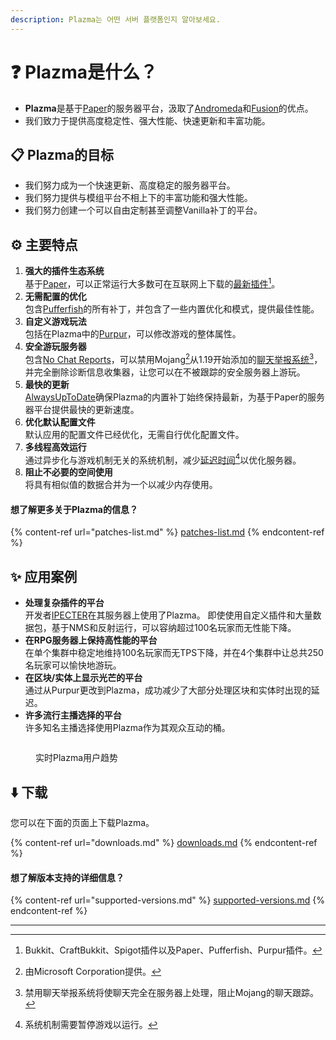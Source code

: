 ```yaml
---
description: Plazma는 어떤 서버 플랫폼인지 알아보세요.
---
```


# ❓ Plazma是什么？

- **Plazma**是基于[Paper](https://github.com/PaperMC/Paper)的服务器平台，汲取了[Andromeda](https://github.com/EarendelArchived/Andromeda)和[Fusion](https://github.com/RuinedTechnologyUnify/Fusion)的优点。
- 我们致力于提供高度稳定性、强大性能、快速更新和丰富功能。

## 📋 Plazma的目标 <a href="#id-1" id="id-1"></a>

- 我们努力成为一个快速更新、高度稳定的服务器平台。
- 我们努力提供与模组平台不相上下的丰富功能和强大性能。
- 我们努力创建一个可以自由定制甚至调整Vanilla补丁的平台。

## ⚙️ 主要特点 <a href="#id-2" id="id-2"></a>

1. **强大的插件生态系统**\
   基于[Paper](https://github.com/PaperMC/Paper)，可以正常运行大多数可在互联网上下载的[最新插件](#user-content-fn-1)[^1]。
2. **无需配置的优化**\
   包含[Pufferfish](https://github.com/pufferfish-gg/Pufferfish)的所有补丁，并包含了一些内置优化和模式，提供最佳性能。
3. **自定义游戏玩法**\
   包括在Plazma中的[Purpur](https://github.com/PurpurMC/Purpur)，可以修改游戏的整体属性。
4. **安全游玩服务器**\
   包含[No Chat Reports](https://github.com/Aizistral-Studios/No-Chat-Reports)，可以禁用Mojang[^2]从1.19开始添加的[聊天举报系统](#user-content-fn-3)[^3]，并完全删除诊断信息收集器，让您可以在不被跟踪的安全服务器上游玩。
5. **最快的更新**\
   [AlwaysUpToDate](https://github.com/PlazmaMC/AlwaysUpToDate)确保Plazma的内置补丁始终保持最新，为基于Paper的服务器平台提供最快的更新速度。
6. **优化默认配置文件**\
   默认应用的配置文件已经优化，无需自行优化配置文件。
7. **多线程高效运行**\
   通过异步化与游戏机制无关的系统机制，减少[延迟时间](#user-content-fn-4)[^4]以优化服务器。
8. **阻止不必要的空间使用**\
   将具有相似值的数据合并为一个以减少内存使用。

#### 想了解更多关于Plazma的信息？ <a href="#etc-1" id="etc-1"></a>

{% content-ref url="patches-list.md" %}
[patches-list.md](patches-list.md)
{% endcontent-ref %}

## ✨ 应用案例 <a href="#id-3" id="id-3"></a>

- **处理复杂插件的平台**\
  开发者[IPECTER](https://github.com/IPECTER)在其服务器上使用了Plazma。 即使使用自定义插件和大量数据包，基于NMS和反射运行，可以容纳超过100名玩家而无性能下降。
- **在RPG服务器上保持高性能的平台**\
  在单个集群中稳定地维持100名玩家而无TPS下降，并在4个集群中让总共250名玩家可以愉快地游玩。
- **在区块/实体上显示光芒的平台**\
  通过从Purpur更改到Plazma，成功减少了大部分处理区块和实体时出现的延迟。
- **许多流行主播选择的平台**\
  许多知名主播选择使用Plazma作为其观众互动的桶。

<figure><img src="https://camo.githubusercontent.com/22acffd515755c2cee2078a7697ff35351c5ec7148eb2806deedbe63df1c4ed7/68747470733a2f2f6273746174732e6f72672f7369676e6174757265732f7365727665722d696d706c656d656e746174696f6e2f506c617a6d612e737667" alt=""><figcaption><p>实时Plazma用户趋势</p></figcaption></figure>

## ⬇️ 下载

您可以在下面的页面上下载Plazma。

{% content-ref url="downloads.md" %}
[downloads.md](downloads.md)
{% endcontent-ref %}

#### 想了解版本支持的详细信息？

{% content-ref url="supported-versions.md" %}
[supported-versions.md](supported-versions.md)
{% endcontent-ref %}

***

[^1]: Bukkit、CraftBukkit、Spigot插件以及Paper、Pufferfish、Purpur插件。

[^2]: 由Microsoft Corporation提供。

[^3]: 禁用聊天举报系统将使聊天完全在服务器上处理，阻止Mojang的聊天跟踪。

[^4]: 系统机制需要暂停游戏以运行。

